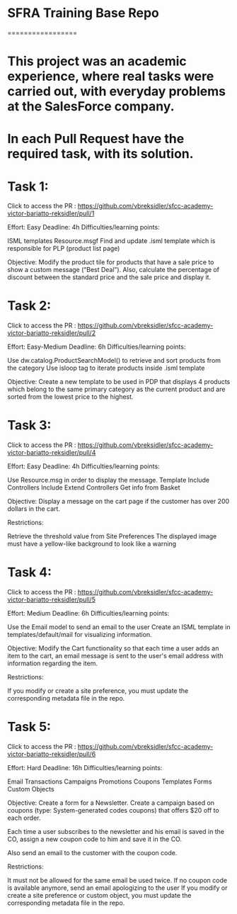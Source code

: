 # SFRA Training Base Repo
=================

# This project was an academic experience, where real tasks were carried out, with everyday problems at the SalesForce company.

# In each Pull Request have the required task, with its solution.

# Task 1:

Click to access the PR : https://github.com/vbreksidler/sfcc-academy-victor-bariatto-reksidler/pull/1

Effort: Easy
Deadline: 4h
Difficulties/learning points:

ISML templates
Resource.msgf
Find and update .isml template which is responsible for PLP (product list page)

Objective:
Modify the product tile for products that have a sale price to show a custom message (“Best Deal”). Also, calculate the percentage of discount between the standard price and the sale price and display it.


# Task 2:

Click to access the PR : https://github.com/vbreksidler/sfcc-academy-victor-bariatto-reksidler/pull/2

Effort: Easy-Medium
Deadline: 6h
Difficulties/learning points:

Use dw.catalog.ProductSearchModel() to retrieve and sort products from the category
Use isloop tag to iterate products inside .isml template

Objective:
Create a new template to be used in PDP that displays 4 products which belong to the same primary category as the current product and are sorted from the lowest price to the highest.

# Task 3:

Click to access the PR : https://github.com/vbreksidler/sfcc-academy-victor-bariatto-reksidler/pull/4

Effort: Easy
Deadline: 4h
Difficulties/learning points:

Use Resource.msg in order to display the message.
Template Include
Controllers Include
Extend Controllers
Get info from Basket

Objective:
Display a message on the cart page if the customer has over 200 dollars in the cart.

Restrictions:

Retrieve the threshold value from Site Preferences
The displayed image must have a yellow-like background to look like a warning

# Task 4:

Click to access the PR : https://github.com/vbreksidler/sfcc-academy-victor-bariatto-reksidler/pull/5

Effort: Medium
Deadline: 6h
Difficulties/learning points:

Use the Email model to send an email to the user
Create an ISML template in templates/default/mail for visualizing information.

Objective:
Modify the Cart functionality so that each time a user adds an item to the cart, an email message is sent to the user's email address with information regarding the item.

Restrictions:

If you modify or create a site preference, you must update the corresponding metadata file in the repo.

# Task 5:

Click to access the PR : https://github.com/vbreksidler/sfcc-academy-victor-bariatto-reksidler/pull/6

Effort: Hard
Deadline: 16h
Difficulties/learning points:

Email
Transactions
Campaigns
Promotions
Coupons
Templates
Forms
Custom Objects

Objective:
Create a form for a Newsletter. Create a campaign based on coupons (type: System-generated codes coupons) that offers $20 off to each order. 

Each time a user subscribes to the newsletter and his email is saved in the CO, assign a new coupon code to him and save it in the CO. 

Also send an email to the customer with the coupon code. 

Restrictions:

It must not be allowed for the same email be used twice. 
If no coupon code is available anymore, send an email apologizing to the user
If you modify or create a site preference or custom object, you must update the corresponding metadata file in the repo.
